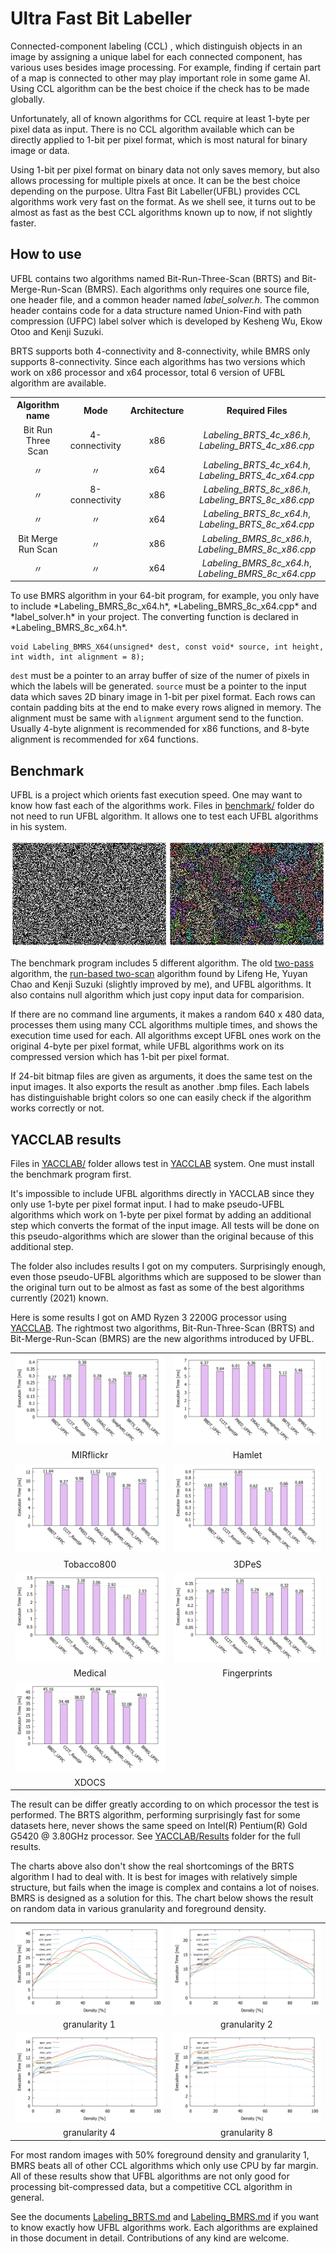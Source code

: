# Ultra Fast Bit Labeller

Connected-component labeling (CCL) , which distinguish objects in an image by assigning a unique label for each connected component, has various uses besides image processing. For example, finding if certain part of a map is connected to other may play important role in some game AI. Using CCL algorithm can be the best choice if the check has to be made globally.  

Unfortunately, all of known algorithms for CCL require at least 1-byte per pixel data as input. There is no CCL algorithm available which can be directly applied to 1-bit per pixel format, which is most natural for binary image or data.

Using 1-bit per pixel format on binary data not only saves memory, but also allows processing for multiple pixels at once. It can be the best choice depending on the purpose. Ultra Fast Bit Labeller(UFBL) provides CCL algorithms work very fast on the format. As we shell see, it turns out to be almost as fast as the best CCL algorithms known up to now, if not slightly faster.



## How to use

UFBL contains two algorithms named Bit-Run-Three-Scan (BRTS) and Bit-Merge-Run-Scan (BMRS). Each algorithms only requires one source file, one header file, and a common header named *label_solver.h*. The common header contains code for a data structure named Union-Find with path compression (UFPC) label solver which is developed by Kesheng Wu, Ekow Otoo and Kenji Suzuki.

BRTS supports both 4-connectivity and 8-connectivity, while BMRS only supports 8-connectivity. Since each algorithms has two versions which work on x86 processor and x64 processor, total 6 version of UFBL algorithm are available.

<table>
  <tr>
    <th>Algorithm name</th>
    <th>Mode</th>
    <th>Architecture</th>
    <th>Required Files</th>
  </tr>	
  <tr>
    <td align="center">Bit Run Three Scan</td>
    <td align="center">4-connectivity</td>
    <td align="center">x86</td>
    <td align="center"><i>Labeling_BRTS_4c_x86.h</i>, <i>Labeling_BRTS_4c_x86.cpp</i></td>
  </tr>
  <tr>
    <td align="center">〃</td>
    <td align="center">〃</td>
    <td align="center">x64</td>
    <td align="center"><i>Labeling_BRTS_4c_x64.h</i>, <i>Labeling_BRTS_4c_x64.cpp</i></td>
  </tr>
  <tr>
    <td align="center">〃</td>
    <td align="center">8-connectivity</td>
    <td align="center">x86</td>
    <td align="center"><i>Labeling_BRTS_8c_x86.h</i>, <i>Labeling_BRTS_8c_x86.cpp</i></td>
  </tr>
  <tr>
    <td align="center">〃</td>
    <td align="center">〃</td>
    <td align="center">x64</td>
    <td align="center"><i>Labeling_BRTS_8c_x64.h</i>, <i>Labeling_BRTS_8c_x64.cpp</i></td>
  </tr>
  <tr>
    <td align="center">Bit Merge Run Scan</td>
    <td align="center">〃</td>
    <td align="center">x86</td>
    <td align="center"><i>Labeling_BMRS_8c_x86.h</i>, <i>Labeling_BMRS_8c_x86.cpp</i></td>
  </tr>
  <tr>
    <td align="center">〃</td>
    <td align="center">〃</td>
    <td align="center">x64</td>
    <td align="center"><i>Labeling_BMRS_8c_x64.h</i>, <i>Labeling_BMRS_8c_x64.cpp</i></td>
  </tr>
</table>
To use BMRS algorithm in your 64-bit program, for example, you only have to include *Labeling_BMRS_8c_x64.h*, *Labeling_BMRS_8c_x64.cpp* and *label_solver.h*  in your project. The converting function is declared in *Labeling_BMRS_8c_x64.h*. 

```
void Labeling_BMRS_X64(unsigned* dest, const void* source, int height, int width, int alignment = 8);
```

`dest` must be a pointer to an array buffer of size of the numer of pixels in which the labels will be generated. `source` must be a pointer to the input data which saves 2D binary image in 1-bit per pixel format. Each rows can contain padding bits at the end to make every rows aligned in memory. The alignment must be same with `alignment` argument send to the function. Usually 4-byte alignment is recommended for x86 functions, and 8-byte alignment is recommended for x64 functions.



## Benchmark

UFBL is a project which orients fast execution speed. One may want to know how fast each of the algorithms work. Files in [benchmark/](benchmark) folder do not need to run UFBL algorithm. It allows one to test each UFBL algorithms in his system. 

 ![tst](doc/tst.png)

The benchmark program includes 5 different algorithm. The old [two-pass](https://en.wikipedia.org/wiki/Connected-component_labeling#Two-pass) algorithm, the [run-based two-scan](https://www.researchgate.net/publication/5462954_A_Run-Based_Two-Scan_Labeling_Algorithm) algorithm found by Lifeng He, Yuyan Chao and Kenji Suzuki (slightly improved by me), and UFBL algorithms. It also contains null algorithm which just copy input data for comparision. 

If there are no command line arguments, it makes a random 640 x 480 data, processes them using many CCL algorithms multiple times, and shows the execution time used for each. All algorithms except UFBL ones work on the original 4-byte per pixel format, while UFBL algorithms work on its compressed version which has 1-bit per pixel format.

If 24-bit bitmap files are given as arguments, it does the same test on the input images. It also exports the result as another .bmp files. Each labels has distinguishable bright colors so one can easily check if the algorithm works correctly or not. 



## YACCLAB results

Files in [YACCLAB/](YACCLAB) folder allows test in [YACCLAB](https://github.com/prittt/YACCLAB) system. One must install the benchmark program first. 

It's impossible to include UFBL algorithms directly in YACCLAB since they only use 1-byte per pixel format input. I had to make pseudo-UFBL algorithms which work on 1-byte per pixel format by adding an additional step which converts the format of the input image. All tests will be done on this pseudo-algorithms which are slower than the original because of this additional step.

The folder also includes results I got on my computers. Surprisingly enough, even those pseudo-UFBL algorithms which are supposed to be slower than the original turn out to be almost as fast as some of the best algorithms currently (2021) known.

Here is some results I got on AMD Ryzen 3 2200G processor using [YACCLAB](https://github.com/prittt/YACCLAB). The rightmost two algorithms, Bit-Run-Three-Scan (BRTS) and Bit-Merge-Run-Scan (BMRS) are the new algorithms introduced by UFBL.

<table>
  <tr>
    <td align="center"><img src="doc/Ryzen3_2200G/mirflickr.png"/></td>
    <td align="center"><img src="doc/Ryzen3_2200G/hamlet.png"/></td>
  </tr>
  <tr>
    <td align="center">MIRflickr</td>
    <td align="center">Hamlet</td>
  </tr>
  <tr>
    <td align="center"><img src="doc/Ryzen3_2200G/tobacco800.png"/></td>
    <td align="center"><img src="doc/Ryzen3_2200G/3dpes.png"/></td>
  </tr>
  <tr>
    <td align="center">Tobacco800</td>
    <td align="center">3DPeS</td>
  </tr>
  <tr>
    <td align="center"><img src="doc/Ryzen3_2200G/medical.png"/></td>
    <td align="center"><img src="doc/Ryzen3_2200G/fingerprints.png"/></td>
  </tr>
  <tr>
    <td align="center">Medical</td>
    <td align="center">Fingerprints</td>
  </tr>
  <tr>
    <td align="center"><img src="doc/Ryzen3_2200G/xdocs.png"/></td>
    <td align="center"></td>
  </tr>
  <tr>
    <td align="center">XDOCS</td>
    <td align="center"></td>
  </tr>
</table>

The result can be differ greatly according to on which processor the test is performed. The BRTS algorithm, performing surprisingly fast for some datasets here, never shows the same speed on Intel(R) Pentium(R) Gold G5420 @ 3.80GHz processor. See [YACCLAB/Results](YACCLAB/Results/) folder for the full results.

The charts above also don't show the real shortcomings of the BRTS algorithm I had to deal with. It is best for images with relatively simple structure, but fails when the image is complex and contains a lot of noises. BMRS is designed as a solution for this. The chart below shows the result on random data in various granularity and foreground density.

<table>
  <tr>
    <td align="center"><img src="doc/Ryzen3_2200G/granularity1.png"/></td>
    <td align="center"><img src="doc/Ryzen3_2200G/granularity2.png"/></td>
  </tr>
  <tr>
    <td align="center">granularity 1</td>
    <td align="center">granularity 2</td>
  </tr>
  <tr>
    <td align="center"><img src="doc/Ryzen3_2200G/granularity4.png"/></td>
    <td align="center"><img src="doc/Ryzen3_2200G/granularity8.png"/></td>
  </tr>
  <tr>
    <td align="center">granularity 4</td>
    <td align="center">granularity 8</td>
  </tr>
</table>

For most random images with 50% foreground density and granularity 1, BMRS beats all of other CCL algorithms which only use CPU by far margin. All of these results show that UFBL algorithms are not only good for processing bit-compressed data, but a competitive CCL algorithm in general. 

See the documents [Labeling_BRTS.md](Labeling_BRTS.md) and [Labeling_BMRS.md](Labeling_BMRS.md) if you want to know exactly how UFBL algorithms work. Each algorithms are explained in those document in detail. Contributions of any kind are welcome. 

